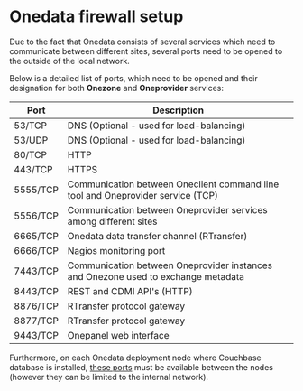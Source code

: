 # Onedata firewall setup

Due to the fact that Onedata consists of several services which need to communicate between different sites, several ports need to be opened to the outside of the local network.

Below is a detailed list of ports, which need to be opened and their designation for both **Onezone** and **Oneprovider** services:

| Port      |  Description |
|-----------|--------------|
| 53/TCP    | DNS (Optional - used for load-balancing)   |
| 53/UDP    | DNS (Optional - used for load-balancing)   |
| 80/TCP    | HTTP    |
| 443/TCP   | HTTPS   |
| 5555/TCP  | Communication between Oneclient command line tool and Oneprovider service (TCP) |
| 5556/TCP  | Communication between Oneprovider services among different sites |
| 6665/TCP  | Onedata data transfer channel (RTransfer) |
| 6666/TCP  | Nagios monitoring port |
| 7443/TCP  | Communication between Oneprovider instances and Onezone used to exchange metadata  |
| 8443/TCP  | REST and CDMI API's  (HTTP) |
| 8876/TCP  | RTransfer protocol gateway |
| 8877/TCP  | RTransfer protocol gateway |
| 9443/TCP  | Onepanel web interface |


Furthermore, on each Onedata deployment node where Couchbase database is installed, [these ports](https://developer.couchbase.com/documentation/server/3.x/admin/Install/install-networkPorts.html) must be available between the nodes (however they can be limited to the internal network).



<!--
Onezone service provides 2 REST operations for testing whether all the ports in a given deployment are properly opened, and can be used as follows.

First query returns the actual IP of the host from which query was initiated, can be used to check if any NAT translation takes place between the host and Onezone service:
```bash
curl -X GET -H "X-Auth-Token: $ACCESS_TOKEN" \
https://$ONEZONE_HOST:8443/api/v3/onezone/test/check_my_ip
```

The second test checks whether all ports of all Oneprovider instances registered in the Onezone are are properly opened:
```bash
curl -X GET -H "X-Auth-Token: $ACCESS_TOKEN" \
https://$ONEZONE_HOST:8443/api/v3/onezone/test/check_my_ports
```
which should return the list of Oneprovider hosts and ports combinations with their status, e.g.:
```
[
    {'oneprovider1.example.com:80', 'ok'},
    {'oneprovider1.example.com:443', 'ok'},
    {'oneprovider1.example.com:53', 'error'},
    {'oneprovider2.example.com:80', 'ok'},
    {'oneprovider2.example.com:443', 'error'},
    {'oneprovider2.example.com:53', 'error'}
]
```

These operations require the user to have `list_providers` privilege.
-->
